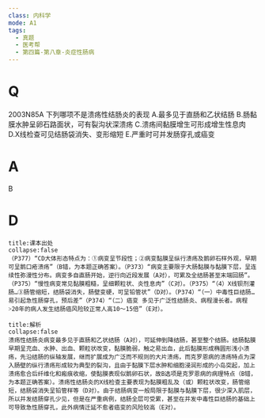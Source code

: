 ```yaml
---
class: 内科学
mode: A1
tags:
  - 真题
  - 医考帮
  - 第四篇-第八章-炎症性肠病
---
```


# Q
2003N85A 下列哪项不是溃疡性结肠炎的表现
A.最多见于直肠和乙状结肠
B.肠黏膜水肿呈卵石路面状，可有裂沟状深溃疡
C.溃疡间黏膜增生可形成增生性息肉
D.X线检查可见结肠袋消失、变形缩短
E.严重时可并发肠穿孔或癌变

# A
B
# D
```ad-note
title:课本出处
collapse:false
（P377）“CD大体形态特点为：①病变呈节段性；②病变黏膜呈纵行溃疡及鹅卵石样外观，早期可呈鹅口疮溃疡”（B错，为本题正确答案）。（P373）“病变主要限于大肠黏膜与黏膜下层，呈连续性弥漫性分布。病变多自直肠开始，逆行向近段发展（A对），可累及全结肠甚至末端回肠”。（P375）“慢性病变常见黏膜粗糙，呈细颗粒状、炎性息肉”（C对）。（P375）“（4）X线钡剂灌肠…③肠管缩短，结肠袋消失，肠壁变硬，可呈铅管状”（D对）。（P374）“（一）中毒性巨结肠…易引起急性肠穿孔，预后差”（P374）“（二）癌变 多见于广泛性结肠炎、病程漫长者。病程˃20年的病人发生结肠癌风险较正常人高10～15倍”（E对）。
```

```ad-summary
title:解析
collapse:false
溃疡性结肠炎病变最多见于直肠和乙状结肠（A对），可延伸到降结肠，甚至整个结肠。结肠黏膜早期呈充血、水肿、出血、颗粒状改变，黏膜脆弱，触之易出血，此后黏膜形成椭圆形浅小溃疡，先沿结肠的纵轴发展，继而扩展成为广泛而不规则的大片溃疡，而克罗恩病的溃疡特点为深入肠壁的纵行溃疡形成较为典型的裂沟，且由于黏膜下层水肿和细胞浸润形成的小岛突起，加上溃疡愈合后纤维化和瘢痕收缩，使黏膜表现似鹅卵石状，故B选项是克罗恩病的病理特点（B错，为本题正确答案）。溃疡性结肠炎的X线检查主要表现为黏膜粗乱及（或）颗粒状改变，肠管缩短，结肠袋消失呈铅管样等（D对）。由于结肠病变一般局限于黏膜与黏膜下层，很少深入肌层，所以并发结肠穿孔少见，但是在严重病例，结肠全层可受累，甚至在并发中毒性巨结肠的基础上可导致急性肠穿孔，此外病情迁延不愈者癌变的风险较高（E对）。
```

